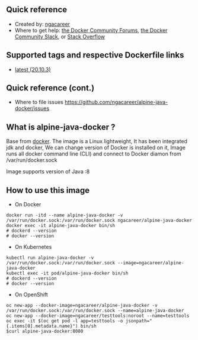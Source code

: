 ## Quick reference
- Created by: <a href="https://github.com/ngacareer">ngacareer</a>
- Where to get help: <a href="https://forums.docker.com/">the Docker Community Forums</a>, <a href="https://dockr.ly/slack">the Docker Community Slack</a>, or <a href="https://stackoverflow.com/search?tab=newest&amp;q=docker">Stack Overflow</a>

## Supported tags and respective Dockerfile links
- <a href="https://github.com/ngacareer/alpine-java-docker/blob/main/Dockerfile">latest (20.10.3)</a>

## Quick reference (cont.)
- Where to file issues <a href="https://github.com/ngacareer/alpine-java-docker/issues">https://github.com/ngacareer/alpine-java-docker/issues</a>

## What is alpine-java-docker ? 

Base from <a href="https://hub.docker.com/_/docker">docker</a>. The image is a Linux lightweight, It has been integrated jdk and docker, We can change version of Docker is installed on it, Image runs all docker command line (CLI) and connect to Docker diamon from /var/run/docker.sock

Image supports version of Java :8

## How to use this image
- On Docker 
```
docker run -itd --name alpine-java-docker -v /var/run/docker.sock:/var/run/docker.sock ngacareer/alpine-java-docker
docker exec -it alpine-java-docker bin/sh
# dockerd --version
# docker --version
 ```
- On Kubernetes
 ```
kubectl run alpine-java-docker -v /var/run/docker.sock:/var/run/docker.sock --image=ngacareer/alpine-java-docker
kubectl exec -it pod/alpine-java-docker bin/sh
# dockerd --version
# docker --version
 ```
- On OpenShift
 ```
oc new-app --docker-image=ngacareer/alpine-java-docker -v /var/run/docker.sock:/var/run/docker.sock --name=alpine-java-docker
oc new-app --docker-image=ngacareer/testtools:noroot --name=testtools
oc exec -it $(oc get pod -l app=testtools -o jsonpath="{.items[0].metadata.name}") bin/sh
$curl alpine-java-docker:8080
 ```

